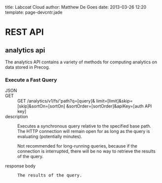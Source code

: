 title: Labcoat Cloud
author: Matthew De Goes
date: 2013-03-26 12:20
template: page-devcntr.jade

<div>
<h1>REST API</h1>
<h2>analytics api</h2>
<p>The analytics API contains a variety of methods for computing analytics on data stored in Precog.</p>
<h3>Execute a Fast Query</h3>
<dl class="api-call-json">
    <dt class="button-json">JSON</dt>
    <dt class="m-title">GET</dt>
    <dd class="m-text">GET /analytics/v1/fs/<span class="tool-tip-path">'path</span>?q=<span class="tool-tip-query">[query]</span>&amp; limit=[limit]&amp;skip=[skip]&amp;sortOn=[sortOn] &amp;sortOrder=[sortOrder]&amp;apiKey=<span class="tool-tip-apikey">[auth API key]</span></dd>
    <dt class="d-title">description</dt>
    <dd class="d-text">
        <p>Executes a synchronous query relative to the specified base path. The HTTP connection will remain open for as long as the query is evaluating (potentially minutes).</p>
        <p>Not recommended for long-running queries, because if the connection is interrupted, there will be no way to retrieve the results of the query.</p>
    </dd>
    <dt class="r-title">response body</dt>
    <dd>
        <pre>
The results of the query.
</pre>
    </dd>
</dl>
</div>